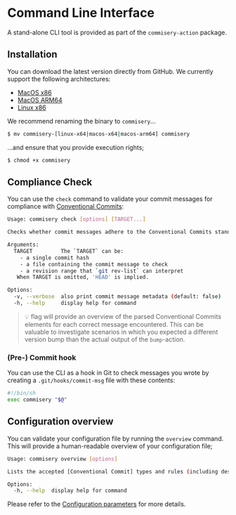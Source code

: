 # Command Line Interface

A stand-alone CLI tool is provided as part of the `commisery-action` package.

## Installation

You can download the latest version directly from GitHub.
We currently support the following architectures:

- [MacOS x86](https://github.com/tomtom-international/commisery-action/releases/latest/download/commisery-macos-x64)
- [MacOS ARM64](https://github.com/tomtom-international/commisery-action/releases/latest/download/commisery-macos-arm64)
- [Linux x86](https://github.com/tomtom-international/commisery-action/releases/latest/download/commisery-linux-x64)

We recommend renaming the binary to `commisery`...
```sh
$ mv commisery-[linux-x64|macos-x64|macos-arm64] commisery
```

...and ensure that you provide execution rights;
```sh
$ chmod +x commisery
```

## Compliance Check

You can use the `check` command to validate your commit messages for compliance with [Conventional Commits]:

```sh
Usage: commisery check [options] [TARGET...]

Checks whether commit messages adhere to the Conventional Commits standard.

Arguments:
  TARGET         The `TARGET` can be:
    - a single commit hash
    - a file containing the commit message to check
    - a revision range that `git rev-list` can interpret
   When TARGET is omitted, 'HEAD' is implied.

Options:
  -v, --verbose  also print commit message metadata (default: false)
  -h, --help     display help for command
```

> :bulb: flag will provide an overview of the parsed Conventional Commits elements for each correct message encountered.
> This can be valuable to investigate scenarios in which you expected a different version bump than
> the actual output of the `bump`-action.

### (Pre-) Commit hook

You can use the CLI as a hook in Git to check messages you wrote by creating a `.git/hooks/commit-msg` file with these contents:

```sh
#!/bin/sh
exec commisery "$@"
```

## Configuration overview

You can validate your configuration file by running the `overview` command. This will provide a human-readable
overview of your configuration file;

```sh
Usage: commisery overview [options]

Lists the accepted [Conventional Commit] types and rules (including description)

Options:
  -h, --help  display help for command
```

Please refer to the [Configuration parameters](./configuration.md) for more details.

[Conventional Commits]: https://www.conventionalcommits.org/en/v1.0.0/
[Conventional Commit]: https://www.conventionalcommits.org/en/v1.0.0/
